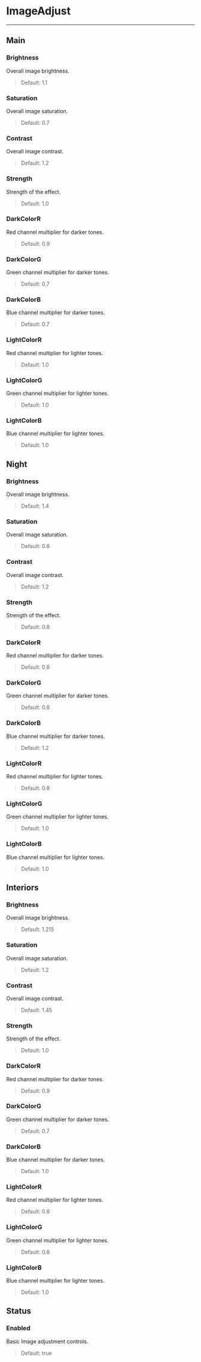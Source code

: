# ImageAdjust

---

## Main

### Brightness

 Overall image brightness.

>Default: 1.1

### Saturation

 Overall image saturation.

>Default: 0.7

### Contrast

 Overall image contrast.

>Default: 1.2

### Strength

 Strength of the effect.

>Default: 1.0

### DarkColorR

 Red channel multiplier for darker tones.

>Default: 0.9

### DarkColorG

 Green channel multiplier for darker tones.

>Default: 0.7

### DarkColorB

 Blue channel multiplier for darker tones.

>Default: 0.7

### LightColorR

 Red channel multiplier for lighter tones.

>Default: 1.0

### LightColorG

 Green channel multiplier for lighter tones.

>Default: 1.0

### LightColorB

 Blue channel multiplier for lighter tones.

>Default: 1.0

## Night

### Brightness

 Overall image brightness.

>Default: 1.4

### Saturation

 Overall image saturation.

>Default: 0.8

### Contrast

 Overall image contrast.

>Default: 1.2

### Strength

 Strength of the effect.

>Default: 0.8

### DarkColorR

 Red channel multiplier for darker tones.

>Default: 0.8

### DarkColorG

 Green channel multiplier for darker tones.

>Default: 0.8

### DarkColorB

 Blue channel multiplier for darker tones.

>Default: 1.2

### LightColorR

 Red channel multiplier for lighter tones.

>Default: 0.8

### LightColorG

 Green channel multiplier for lighter tones.

>Default: 1.0

### LightColorB

 Blue channel multiplier for lighter tones.

>Default: 1.0

## Interiors

### Brightness

 Overall image brightness.

>Default: 1.215

### Saturation

 Overall image saturation.

>Default: 1.2

### Contrast

 Overall image contrast.

>Default: 1.45

### Strength

 Strength of the effect.

>Default: 1.0

### DarkColorR

 Red channel multiplier for darker tones.

>Default: 0.9

### DarkColorG

 Green channel multiplier for darker tones.

>Default: 0.7

### DarkColorB

 Blue channel multiplier for darker tones.

>Default: 1.0

### LightColorR

 Red channel multiplier for lighter tones.

>Default: 0.8

### LightColorG

 Green channel multiplier for lighter tones.

>Default: 0.8

### LightColorB

 Blue channel multiplier for lighter tones.

>Default: 1.0

## Status

### Enabled

 Basic Image adjustment controls.

>Default: true
